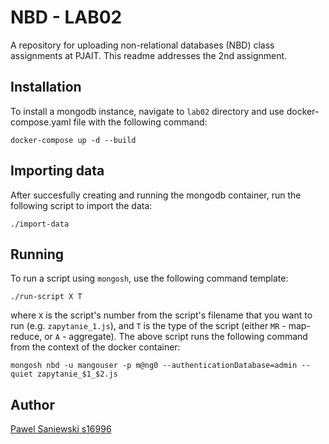 # NBD - LAB02
A repository for uploading non-relational databases (NBD) class assignments at PJAIT. This readme addresses the 2nd assignment.

## Installation

To install a mongodb instance, navigate to `lab02` directory and use docker-compose.yaml file with the following command:
```
docker-compose up -d --build
```

## Importing data

After succesfully creating and running the mongodb container, run the following script to import the data:
```
./import-data
```

## Running

To run a script using `mongosh`, use the following command template:

```
./run-script X T
```
where `X` is the script's number from the script's filename that you want to run (e.g. `zapytanie_1.js`), and `T` is the type of the script (either `MR` - map-reduce, or `A` - aggregate).
The above script runs the following command from the context of the docker container:
```
mongosh nbd -u mangouser -p m@ng0 --authenticationDatabase=admin --quiet zapytanie_$1_$2.js
```

## Author
[Pawel Saniewski s16996](https://github.com/Saniewski)
